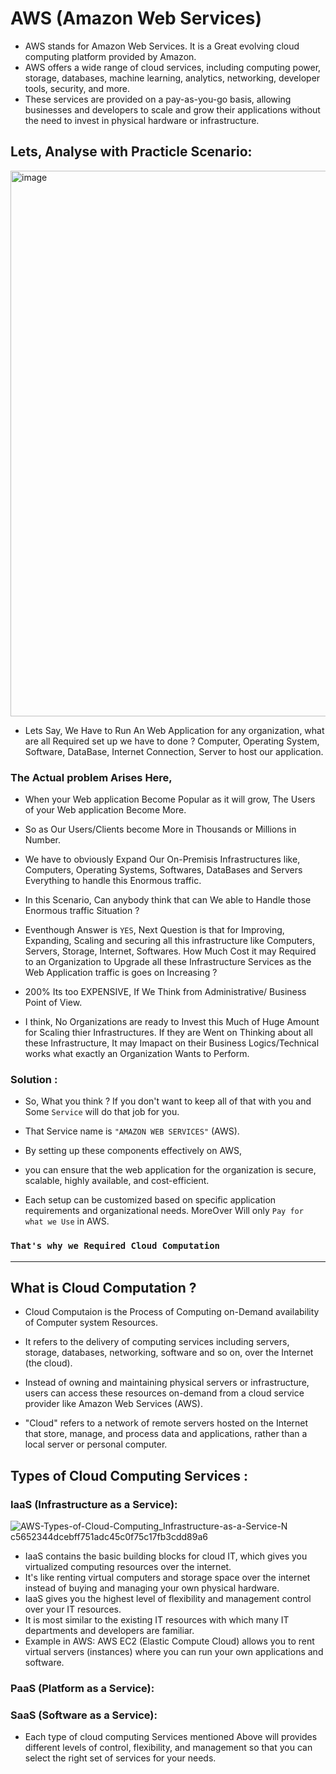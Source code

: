 # AWS (Amazon Web Services)
* AWS stands for Amazon Web Services. It is a Great evolving cloud computing platform provided by Amazon. 
* AWS offers a wide range of cloud services, including computing power, storage, databases, machine learning, analytics, networking, developer tools, security, and more. 
* These services are provided on a pay-as-you-go basis, allowing businesses and developers to scale and grow their applications without the need to invest in physical hardware or infrastructure.

## Lets, Analyse with Practicle Scenario:
<img width="873" alt="image" src="https://github.com/user-attachments/assets/77fe5875-386b-4446-a179-6856b544fee8">

* Lets Say, We Have to Run An Web Application for any organization, what are all Required set up we have to done ?
Computer, Operating System, Software, DataBase, Internet Connection, 
Server to host our application. 

### The Actual problem Arises Here,
* When your Web application Become Popular as it will grow, The Users of your Web application Become More.
* So as Our Users/Clients become More in Thousands or Millions in Number.
* We have to obviously Expand Our On-Premisis Infrastructures like, Computers, Operating Systems, Softwares, DataBases and Servers Everything to handle this Enormous traffic.
* In this Scenario, Can anybody think that can We able to Handle those Enormous traffic Situation ?
* Eventhough Answer is ```YES```, Next Question is that for Improving, Expanding, Scaling and securing all this infrastructure like Computers, Servers, Storage, Internet, Softwares. How Much Cost it may Required to an Organization to Upgrade all these Infrastructure Services as the Web Application traffic is goes on Increasing ?
* 200% Its too EXPENSIVE, If We Think from Administrative/ Business Point of View.
  
* I think, No Organizations are ready to Invest this Much of Huge Amount for Scaling thier Infrastructures. If they are Went on Thinking about all these Infrastructure, It may Imapact on their Business Logics/Technical works what exactly an Organization Wants to Perform.

### Solution :
  
* So, What you think ?
If you don't want to keep all of that with you and Some ```Service``` will do that job for you.

* That Service name is ```"AMAZON WEB SERVICES"``` (AWS).

* By setting up these components effectively on AWS,
* you can ensure that the web application for the organization is secure, scalable, highly available, and cost-efficient.
* Each setup can be customized based on specific application requirements and organizational needs. MoreOver Will only ```Pay for what we Use``` in AWS.

### ```That's why we Required Cloud Computation```

-------

## What is Cloud Computation ?
* Cloud Computaion is the Process of Computing on-Demand availability of Computer system Resources.
* It refers to the delivery of computing services including servers, storage, databases, networking, software and so on, over the Internet (the cloud).
* Instead of owning and maintaining physical servers or infrastructure, users can access these resources on-demand from a cloud service provider like Amazon Web Services (AWS).

* "Cloud" refers to a network of remote servers hosted on the Internet that store, manage, and process data and applications, rather than a local server or personal computer.


## Types of Cloud Computing Services :

### IaaS (Infrastructure as a Service): 

![AWS-Types-of-Cloud-Computing_Infrastructure-as-a-Service-N c5652344dcebff751adc45c0f75c17fb3cdd89a6](https://github.com/user-attachments/assets/53ebb4eb-3029-417f-829f-f6f86ef3e181)


* IaaS contains the basic building blocks for cloud IT, which gives you virtualized computing resources over the internet.
* It's like renting virtual computers and storage space over the internet instead of buying and managing your own physical hardware.
* IaaS gives you the highest level of flexibility and management control over your IT resources.
* It is most similar to the existing IT resources with which many IT departments and developers are familiar.
* Example in AWS: AWS EC2 (Elastic Compute Cloud) allows you to rent virtual servers (instances) where you can run your own applications and software.

  
### PaaS (Platform as a Service):


### SaaS (Software as a Service):



* Each type of cloud computing Services mentioned Above will provides different levels of control, flexibility, and management so that you can select the right set of services for your needs.  

